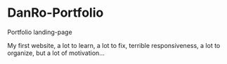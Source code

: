 # DanRo-Portfolio
Portfolio landing-page

My first website, a lot to learn, a lot to fix, terrible responsiveness, a lot to organize, but a lot of motivation...
